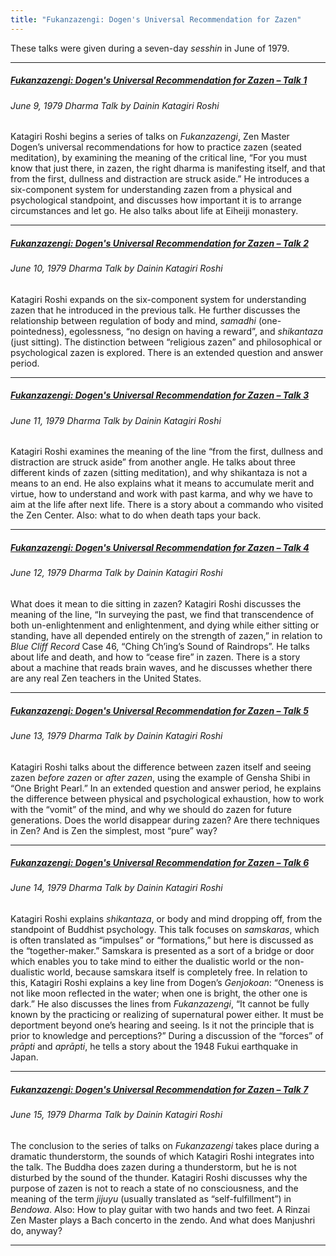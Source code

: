 ```yaml
---
title: "Fukanzazengi: Dogen's Universal Recommendation for Zazen"
---
```


These talks were given during a seven-day *sesshin* in June of 1979.

---

##### [*Fukanzazengi*: Dogen's Universal Recommendation for Zazen – Talk 1](1979-06-09-Fukanzazengi-Talk-1)
###### June 9, 1979 Dharma Talk by Dainin Katagiri Roshi

Katagiri Roshi begins a series of talks on *Fukanzazengi*, Zen Master Dogen’s universal recommendations for how to practice zazen (seated meditation), by examining the meaning of the critical line, “For you must know that just there, in zazen, the right dharma is manifesting itself, and that from the first, dullness and distraction are struck aside.” He introduces a six-component system for understanding zazen from a physical and psychological standpoint, and discusses how important it is to arrange circumstances and let go. He also talks about life at Eiheiji monastery.

---

##### [*Fukanzazengi*: Dogen's Universal Recommendation for Zazen – Talk 2](1979-06-10-Fukanzazengi-Talk-2)
###### June 10, 1979 Dharma Talk by Dainin Katagiri Roshi

Katagiri Roshi expands on the six-component system for understanding zazen that he introduced in the previous talk. He further discusses the relationship between regulation of body and mind, *samadhi* (one-pointedness), egolessness, “no design on having a reward”, and *shikantaza* (just sitting). The distinction between “religious zazen” and philosophical or psychological zazen is explored. There is an extended question and answer period.

---

##### [*Fukanzazengi*: Dogen's Universal Recommendation for Zazen – Talk 3](1979-06-11-Fukanzazengi-Talk-3)
###### June 11, 1979 Dharma Talk by Dainin Katagiri Roshi

Katagiri Roshi examines the meaning of the line “from the first, dullness and distraction are struck aside” from another angle. He talks about three different kinds of zazen (sitting meditation), and why shikantaza is not a means to an end. He also explains what it means to accumulate merit and virtue, how to understand and work with past karma, and why we have to aim at the life after next life. There is a story about a commando who visited the Zen Center. Also: what to do when death taps your back. 

---

##### [*Fukanzazengi*: Dogen's Universal Recommendation for Zazen – Talk 4](1979-06-12-Fukanzazengi-Talk-4)
###### June 12, 1979 Dharma Talk by Dainin Katagiri Roshi

What does it mean to die sitting in zazen? Katagiri Roshi discusses the meaning of the line, “In surveying the past, we find that transcendence of both un-enlightenment and enlightenment, and dying while either sitting or standing, have all depended entirely on the strength of zazen,” in relation to *Blue Cliff Record* Case 46, “Ching Ch’ing’s Sound of Raindrops”. He talks about life and death, and how to “cease fire” in zazen. There is a story about a machine that reads brain waves, and he discusses whether there are any real Zen teachers in the United States. 

---

##### [*Fukanzazengi*: Dogen's Universal Recommendation for Zazen – Talk 5](1979-06-13-Fukanzazengi-Talk-5)
###### June 13, 1979 Dharma Talk by Dainin Katagiri Roshi

Katagiri Roshi talks about the difference between zazen itself and seeing zazen *before zazen* or *after zazen*, using the example of Gensha Shibi in “One Bright Pearl.” In an extended question and answer period, he explains the difference between physical and psychological exhaustion, how to work with the “vomit” of the mind, and why we should do zazen for future generations. Does the world disappear during zazen? Are there techniques in Zen? And is Zen the simplest, most “pure” way?

---

##### [*Fukanzazengi*: Dogen's Universal Recommendation for Zazen – Talk 6](1979-06-14-Fukanzazengi-Talk-6)
###### June 14, 1979 Dharma Talk by Dainin Katagiri Roshi

Katagiri Roshi explains *shikantaza*, or body and mind dropping off, from the standpoint of Buddhist psychology. This talk focuses on *samskaras*, which is often translated as “impulses” or “formations,” but here is discussed as the “together-maker.” Samskara is presented as a sort of a bridge or door which enables you to take mind to either the dualistic world or the non-dualistic world, because samskara itself is completely free. In relation to this, Katagiri Roshi explains a key line from Dogen’s *Genjokoan*: “Oneness is not like moon reflected in the water; when one is bright, the other one is dark.” He also discusses the lines from *Fukanzazengi*, “It cannot be fully known by the practicing or realizing of supernatural power either. It must be deportment beyond one’s hearing and seeing. Is it not the principle that is prior to knowledge and perceptions?” During a discussion of the “forces” of *prāpti* and *aprāpti*, he tells a story about the 1948 Fukui earthquake in Japan.

---

##### [*Fukanzazengi*: Dogen's Universal Recommendation for Zazen – Talk 7](1979-06-15-Fukanzazengi-Talk-7)
###### June 15, 1979 Dharma Talk by Dainin Katagiri Roshi

The conclusion to the series of talks on *Fukanzazengi* takes place during a dramatic thunderstorm, the sounds of which Katagiri Roshi integrates into the talk. The Buddha does zazen during a thunderstorm, but he is not disturbed by the sound of the thunder. Katagiri Roshi discusses why the purpose of zazen is not to reach a state of no consciousness, and the meaning of the term *jijuyu* (usually translated as “self-fulfillment”) in *Bendowa*. Also: How to play guitar with two hands and two feet. A Rinzai Zen Master plays a Bach concerto in the zendo. And what does Manjushri do, anyway?

---
